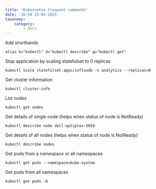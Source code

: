 ```yaml
---
title: 'Kubernetes frequent commands'
date: '16:59 25-01-2025'
taxonomy:
    category:
        - docs
---
```


Add shorthands

    alias k="kubectl" d="kubectl describe" g="kubectl get"

Stop application by scaling statefulset to 0 replicas

    kubectl scale statefulset.apps/influxdb -n analytics --replicas=0

Get cluster information

    kubectl cluster-info
    
List nodes

    kubectl get nodes

Get details of single node (helps when status of node is NotReady)

    kubectl describe node dell-optiplex-5050

Get details of all nodes (helps when status of node is NotReady)

    kubectl describe nodes
 
Get pods from a namespace or all namespaces
 
    kubectl get pods --namespace=kube-system

Get pods from all namespaces
 
    kubectl get pods -A